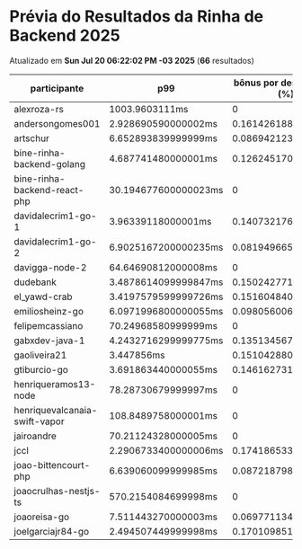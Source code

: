 # Prévia do Resultados da Rinha de Backend 2025
Atualizado em **Sun Jul 20 06:22:02 PM -03 2025** (**66** resultados)


| participante | p99 | bônus por desempenho (%) | multa ($) | lucro | logs |
| -- | -- | -- | -- | -- | -- |
|	alexroza-rs	|	1003.9603111ms	|	0	|	0	|	187161.49000000002	|	[logs](../participantes/alexroza-rs)
|	andersongomes001	|	2.928690590000002ms	|	0.16142618819999996	|	110177.24550000756	|	255430.57812127637	|	[logs](../participantes/andersongomes001)
|	artschur	|	6.652893839999999ms	|	0.08694212320000003	|	107739.8437499827	|	226851.5120181386	|	[logs](../participantes/artschur)
|	bine-rinha-backend-golang	|	4.687741480000001ms	|	0.1262451704	|	103429.90174998394	|	229391.31916677585	|	[logs](../participantes/bine-rinha-backend-golang)
|	bine-rinha-backend-react-php	|	30.194677600000023ms	|	0	|	107502.2676000251	|	199647.0684000466	|	[logs](../participantes/bine-rinha-backend-react-php)
|	davidalecrim1-go-1	|	3.96339118000001ms	|	0.1407321763999998	|	0	|	337010.39677057345	|	[logs](../participantes/davidalecrim1-go-1)
|	davidalecrim1-go-2	|	6.9025167200000235ms	|	0.08194966559999953	|	106288.33774999998	|	222279.18078083513	|	[logs](../participantes/davidalecrim1-go-2)
|	davigga-node-2	|	64.64690812000008ms	|	0	|	102979.96274999998	|	191248.50225	|	[logs](../participantes/davigga-node-2)
|	dudebank	|	3.4878614099999847ms	|	0.1502427718000003	|	0	|	357705.11397666996	|	[logs](../participantes/dudebank)
|	el_yawd-crab	|	3.4197579599999726ms	|	0.15160484080000056	|	109894.81474999998	|	251692.04423548369	|	[logs](../participantes/el_yawd-crab)
|	emiliosheinz-go	|	6.0971996800000055ms	|	0.0980560063999999	|	81163.84149999046	|	173471.71181875843	|	[logs](../participantes/emiliosheinz-go)
|	felipemcassiano	|	70.24968580999999ms	|	0	|	0	|	0	|	[logs](../participantes/felipemcassiano)
|	gabxdev-java-1	|	4.2432716299999775ms	|	0.13513456740000046	|	0	|	358751.15813894034	|	[logs](../participantes/gabxdev-java-1)
|	gaoliveira21	|	3.447856ms	|	0.15104288000000002	|	0	|	260126.89691239683	|	[logs](../participantes/gaoliveira21)
|	gtiburcio-go	|	3.691863440000055ms	|	0.1461627311999989	|	0	|	362899.121345511	|	[logs](../participantes/gtiburcio-go)
|	henriqueramos13-node	|	78.28730679999997ms	|	0	|	58750.09	|	109107.31	|	[logs](../participantes/henriqueramos13-node)
|	henriquevalcanaia-swift-vapor	|	108.8489758000001ms	|	0	|	0	|	0	|	[logs](../participantes/henriquevalcanaia-swift-vapor)
|	jairoandre	|	70.21124328000005ms	|	0	|	108854.59199999999	|	202158.528	|	[logs](../participantes/jairoandre)
|	jccl	|	2.2906733400000006ms	|	0.17418653319999997	|	0	|	86509.09695714057	|	[logs](../participantes/jccl)
|	joao-bittencourt-php	|	6.639060099999985ms	|	0.0872187980000003	|	0	|	0	|	[logs](../participantes/joao-bittencourt-php)
|	joaocrulhas-nestjs-ts	|	570.2154084699998ms	|	0	|	0	|	0	|	[logs](../participantes/joaocrulhas-nestjs-ts)
|	joaoreisa-go	|	7.511443270000003ms	|	0.06977113459999995	|	86285.55425	|	177445.28937746387	|	[logs](../participantes/joaoreisa-go)
|	joelgarciajr84-go	|	2.494507449999998ms	|	0.17010985100000003	|	60074.16975	|	140764.05257891776	|	[logs](../participantes/joelgarciajr84-go)
